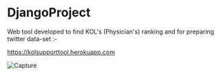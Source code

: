 # DjangoProject

Web tool developed to find KOL's (Physician's) ranking and for preparing twitter data-set :- 

https://kolsupporttool.herokuapp.com

![Capture](https://user-images.githubusercontent.com/39646018/82297552-6ed63200-99d0-11ea-8b91-342315d4a30c.PNG)
